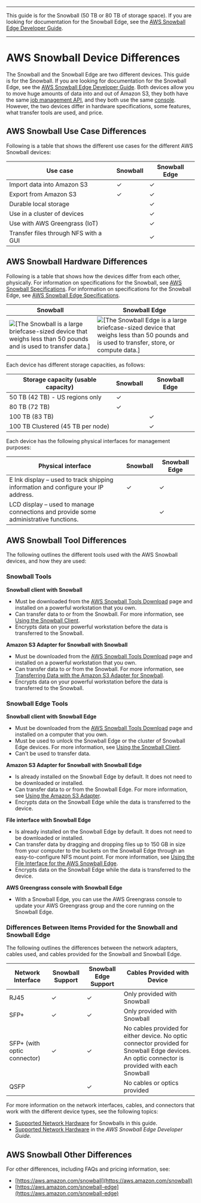 --------

This guide is for the Snowball \(50 TB or 80 TB of storage space\)\. If you are looking for documentation for the Snowball Edge, see the [AWS Snowball Edge Developer Guide](http://docs.aws.amazon.com/snowball/latest/developer-guide/whatisedge.html)\.

--------

# AWS Snowball Device Differences<a name="device-differences"></a>

The Snowball and the Snowball Edge are two different devices\. This guide is for the Snowball\. If you are looking for documentation for the Snowball Edge, see the [AWS Snowball Edge Developer Guide](http://docs.aws.amazon.com/snowball/latest/developer-guide/whatisedge.html)\. Both devices allow you to move huge amounts of data into and out of Amazon S3, they both have the same [job management API](http://docs.aws.amazon.com/snowball/latest/api-reference/api-reference.html), and they both use the same [console](https://console.aws.amazon.com/importexport)\. However, the two devices differ in hardware specifications, some features, what transfer tools are used, and price\.

## AWS Snowball Use Case Differences<a name="usecase-differences"></a>

Following is a table that shows the different use cases for the different AWS Snowball devices:


| Use case | Snowball | Snowball Edge | 
| --- | --- | --- | 
| Import data into Amazon S3 | ✓ | ✓ | 
| Export from Amazon S3 | ✓ | ✓ | 
| Durable local storage |  | ✓ | 
| Use in a cluster of devices |  | ✓ | 
| Use with AWS Greengrass \(IoT\) |  | ✓ | 
| Transfer files through NFS with a GUI |  | ✓ | 

## AWS Snowball Hardware Differences<a name="hardware-differences"></a>

Following is a table that shows how the devices differ from each other, physically\. For information on specifications for the Snowball, see [AWS Snowball Specifications](specifications.md)\. For information on specifications for the Snowball Edge, see [AWS Snowball Edge Specifications](http://docs.aws.amazon.com/snowball/latest/developer-guide/specifications.html)\.


| Snowball | Snowball Edge | 
| --- | --- | 
|  ![\[The Snowball is a large briefcase-sized device that weighs less than 50 pounds and is used to transfer data.\]](http://docs.aws.amazon.com/snowball/latest/ug/images/Snowball-closed-600w.png)  |  ![\[The Snowball Edge is a large briefcase-sized device that weighs less than 50 pounds and is used to transfer, store, or compute data.\]](http://docs.aws.amazon.com/snowball/latest/ug/images/SnowballEdgeAppliance.png)  | 

Each device has different storage capacities, as follows:


| Storage capacity \(usable capacity\) | Snowball | Snowball Edge | 
| --- | --- | --- | 
|  50 TB \(42 TB\) \- US regions only  | ✓ |  | 
|  80 TB \(72 TB\)  | ✓ |  | 
|  100 TB \(83 TB\)  |  | ✓ | 
|  100 TB Clustered \(45 TB per node\)  |  | ✓ | 

Each device has the following physical interfaces for management purposes:


| Physical interface | Snowball | Snowball Edge | 
| --- | --- | --- | 
| E Ink display – used to track shipping information and configure your IP address\. | ✓ | ✓ | 
| LCD display – used to manage connections and provide some administrative functions\. |  | ✓ | 

## AWS Snowball Tool Differences<a name="tool-differences"></a>

The following outlines the different tools used with the AWS Snowball devices, and how they are used:

### Snowball Tools<a name="tool-differences-snowball"></a>

**Snowball client with Snowball**
+ Must be downloaded from the [AWS Snowball Tools Download](http://aws.amazon.com/snowball/tools) page and installed on a powerful workstation that you own\.
+ Can transfer data to or from the Snowball\. For more information, see [Using the Snowball Client](using-client.md)\.
+ Encrypts data on your powerful workstation before the data is transferred to the Snowball\.

**Amazon S3 Adapter for Snowball with Snowball**
+ Must be downloaded from the [AWS Snowball Tools Download](http://aws.amazon.com/snowball/tools) page and installed on a powerful workstation that you own\.
+ Can transfer data to or from the Snowball\. For more information, see [Transferring Data with the Amazon S3 Adapter for Snowball](snowball-transfer-adapter.md)\.
+ Encrypts data on your powerful workstation before the data is transferred to the Snowball\.

### Snowball Edge Tools<a name="tool-differences-edge"></a>

**Snowball client with Snowball Edge**
+ Must be downloaded from the [AWS Snowball Tools Download](http://aws.amazon.com/snowball/tools) page and installed on a computer that you own\.
+ Must be used to unlock the Snowball Edge or the cluster of Snowball Edge devices\. For more information, see [Using the Snowball Client](http://docs.aws.amazon.com/snowball/latest/developer-guide/using-client.html)\.
+ Can't be used to transfer data\.

**Amazon S3 Adapter for Snowball with Snowball Edge**
+ Is already installed on the Snowball Edge by default\. It does not need to be downloaded or installed\.
+ Can transfer data to or from the Snowball Edge\. For more information, see [Using the Amazon S3 Adapter](http://docs.aws.amazon.com/snowball/latest/developer-guide/using-adapter.html)\.
+ Encrypts data on the Snowball Edge while the data is transferred to the device\.

**File interface with Snowball Edge**
+ Is already installed on the Snowball Edge by default\. It does not need to be downloaded or installed\.
+ Can transfer data by dragging and dropping files up to 150 GB in size from your computer to the buckets on the Snowball Edge through an easy\-to\-configure NFS mount point\. For more information, see [Using the File Interface for the AWS Snowball Edge](http://docs.aws.amazon.com/snowball/latest/developer-guide/using-fileinterface.html)\.
+ Encrypts data on the Snowball Edge while the data is transferred to the device\.

**AWS Greengrass console with Snowball Edge**
+ With a Snowball Edge, you can use the AWS Greengrass console to update your AWS Greengrass group and the core running on the Snowball Edge\.

### Differences Between Items Provided for the Snowball and Snowball Edge<a name="network-differences"></a>

The following outlines the differences between the network adapters, cables used, and cables provided for the Snowball and Snowball Edge\.


| Network Interface | Snowball Support | Snowball Edge Support | Cables Provided with Device | 
| --- | --- | --- | --- | 
| RJ45 | ✓ | ✓ | Only provided with Snowball | 
| SFP\+ | ✓ | ✓ | Only provided with Snowball | 
| SFP\+ \(with optic connector\) | ✓ | ✓ | No cables provided for either device\. No optic connector provided for Snowball Edge devices\. An optic connector is provided with each Snowball | 
| QSFP |   | ✓ | No cables or optics provided | 

For more information on the network interfaces, cables, and connectors that work with the different device types, see the following topics:
+ [Supported Network Hardware](specifications.md#network-hardware) for Snowballs in this guide\.
+ [Supported Network Hardware](http://docs.aws.amazon.com/snowball/latest/developer-guide/specifications.html#network-hardware) in the *AWS Snowball Edge Developer Guide\.*

## AWS Snowball Other Differences<a name="other-differences"></a>

For other differences, including FAQs and pricing information, see:
+ [https://aws.amazon.com/snowball](https://aws.amazon.com/snowball)
+ [https://aws.amazon.com/snowball-edge](https://aws.amazon.com/snowball-edge)